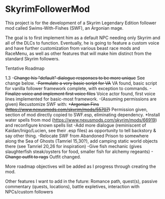 # SkyrimFollowerMod
This project is for the development of a Skyrim Legendary Edition
follower mod called Swims-With-Fishes (SWF), an Argonian mage.

The goal is to first implement him as a default NPC needing only Skyrim
and all of the DLCs to function. Eventually, he is going to feature a
custom voice and have further customization from various beast race mods and
RaceMenu, as well as other features that will make him distinct from the
standard Skyrim followers.


Tentative Roadmap

1.3
	-~~Change his "default" dialogue responses to be more unique~~ See change below.
	-~~Formulate a very basic script for VA~~ VA found, basic script for vanilla follower framework complete, with exception to commands.
	-~~Finalize voice and implement first voice files~~ Voice actor found, first voice lines implemented for basic-most framework.
	-(Assuming permissions are given) Recustomize SWF with:
		*~~Argonian Fins (https://www.nexusmods.com/skyrim/mods/55707)~~ Permission given, section of mod directly copied to SWF.esp, eliminating dependency.
		*Install water spells from mod (https://www.nexusmods.com/skyrim/mods/66919) and reconfigure known spells list
	-Add more dialogue (reminiscent of Kaidan/Inigo/Lucien, see their .esp files) as opportunity to tell backstory & say other thing.
	-Relocate SWF from Abandoned Prison to somewhere along the Sea of Ghosts (Tamriel 15,30?),
	add camping static world objects there (see Tamriel 20,26 for inspiration)
	-Give fish mechanic (gives slaughterfish steak/oysters for food, smaller fish for alchemy regeants)
	-~~Change outfit to rags~~ Outfit changed.
	
	
	
More roadmap objectives will be added as I progress through creating the mod.

Other features I want to add in the future: Romance path, quest(s), passive commentary (quests, locations), battle expletives, interaction with NPCs/custom followers
